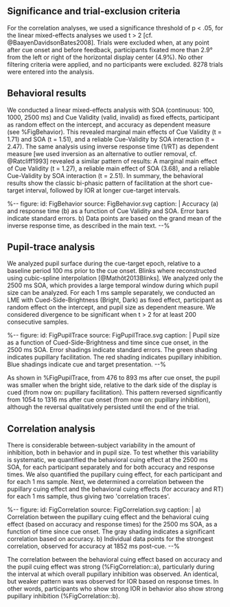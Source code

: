 ## Significance and trial-exclusion criteria

For the correlation analyses, we used a significance threshold of p < .05, for the linear mixed-effects analyses we used t > 2 [cf. @BaayenDavidsonBates2008]. Trials were excluded when, at any point after cue onset and before feedback, participants fixated more than 2.9° from the left or right of the horizontal display center (4.9%). No other filtering criteria were applied, and no participants were excluded. 8278 trials were entered into the analysis.

## Behavioral results

We conducted a linear mixed-effects analysis with SOA (continuous: 100, 1000, 2500 ms) and Cue Validity (valid, invalid) as fixed effects, participant as random effect on the intercept, and accuracy as dependent measure (see %FigBehavior). This revealed marginal main effects of Cue Validity (t = 1.71) and SOA (t = 1.51), and a reliable Cue-Validity by SOA interaction (t = 2.47). The same analysis using inverse response time (1/RT) as dependent measure [we used inversion as an alternative to outlier removal, cf. @Ratcliff1993] revealed a similar pattern of results: A marginal main effect of Cue Validity (t = 1.27), a reliable main effect of SOA (3.68), and a reliable Cue-Validity by SOA interaction (t = 2.51). In summary, the behavioral results show the classic bi-phasic pattern of facilitation at the short cue-target interval, followed by IOR at longer cue-target intervals.

%--
figure:
 id: FigBehavior
 source: FigBehavior.svg
 caption: |
  Accuracy (a) and response time (b) as a function of Cue Validity and SOA. Error bars indicate standard errors. b) Data points are based on the grand mean of the inverse response time, as described in the main text.
--%

## Pupil-trace analysis

We analyzed pupil surface during the cue-target epoch, relative to a baseline period 100 ms prior to the cue onset. Blinks where reconstructed using cubic-spline interpolation [@Mathôt2013Blinks]. We analyzed only the 2500 ms SOA, which provides a large temporal window during which pupil size can be analyzed. For each 1 ms sample separately, we conducted an LME with Cued-Side-Brightness (Bright, Dark) as fixed effect, participant as random effect on the intercept, and pupil size as dependent measure. We considered divergence to be significant when t > 2 for at least 200 consecutive samples.

%--
figure:
 id: FigPupilTrace
 source: FigPupilTrace.svg
 caption: |
  Pupil size as a function of Cued-Side-Brightness and time since cue onset, in the 2500 ms SOA. Error shadings indicate standard errors. The green shading indicates pupillary facilitation. The red shading indicates pupillary inhibition. Blue shadings indicate cue and target presentation.
--%


As shown in %FigPupilTrace, from 476 to 893 ms after cue onset, the pupil was smaller when the bright side, relative to the dark side of the display is cued (from now on: pupillary facilitation). This pattern reversed significantly from 1054 to 1316 ms after cue onset (from now on: pupillary inhibition), although the reversal qualitatively persisted until the end of the trial.

## Correlation analysis

There is considerable between-subject variability in the amount of inhibition, both in behavior and in pupil size. To test whether this variability is systematic, we quantified the behavioral cuing effect at the 2500 ms SOA, for each participant separately and for both accuracy and response times. We also quantified the pupillary cuing effect, for each participant and for each 1 ms sample. Next, we determined a correlation between the pupillary cuing effect and the behavioral cuing effects (for accuracy and RT) for each 1 ms sample, thus giving two 'correlation traces'.

%--
figure:
 id: FigCorrelation
 source: FigCorrelation.svg
 caption: |
  a) Correlation between the pupillary cuing effect and the behavioral cuing effect (based on accuracy and response times) for the 2500 ms SOA, as a function of time since cue onset. The gray shading indicates a significant correlation based on accuracy. b) Individual data points for the strongest correlation, observed for accuracy at 1852 ms post-cue.
--%

The correlation between the behavioral cuing effect based on accuracy and the pupil cuing effect was strong (%FigCorrelation::a), particularly during the interval at which overall pupillary inhibition was observed. An identical, but weaker pattern was was observed for IOR based on response times. In other words, participants who show strong IOR in behavior also show strong pupillary inhibition (%FigCorrelation::b).

